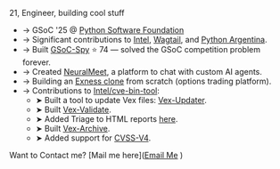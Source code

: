 21, Engineer, building cool stuff

* → GSoC '25 @ [Python Software Foundation](https://www.python.org/psf/)
* → Significant contributions to [Intel](https://github.com/intel), [Wagtail](https://github.com/wagtail), and [Python Argentina](https://github.com/pyar).
* → Built [GSoC-Spy](https://gsoc-spy.vercel.app/) ⭐ 74 — solved the GSoC competition problem forever.
* → Created [NeuralMeet](https://github.com/JigyasuRajput/neuralmeet), a platform to chat with custom AI agents.
* → Building an [Exness clone](https://github.com/JigyasuRajput/exness) from scratch (options trading platform).
* → Contributions to [Intel/cve-bin-tool](https://github.com/intel/cve-bin-tool):
    * ➤ Built a tool to update Vex files: [Vex-Updater](https://github.com/JigyasuRajput/vex-updater).
    * ➤ Built [Vex-Validate](https://github.com/intel/cve-bin-tool/pull/5144).
    * ➤ Added Triage to HTML reports [here](https://github.com/intel/cve-bin-tool/pull/5295).
    * ➤ Built [Vex-Archive](https://github.com/intel/cve-bin-tool/pull/5297).
    * ➤ Added support for [CVSS-V4](https://github.com/intel/cve-bin-tool/pull/4944).

Want to Contact me?
[Mail me here]([Email Me](https://mail.google.com/mail/?view=cm&fs=1&to=jigyasu2021@gmail.com)
) 
